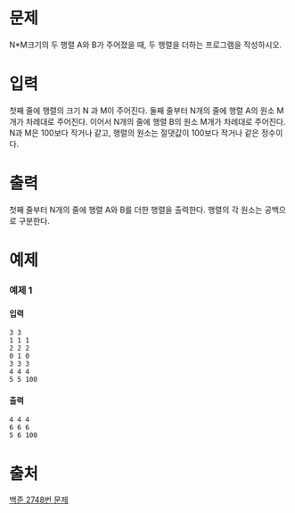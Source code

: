 # 문제
N*M크기의 두 행렬 A와 B가 주어졌을 때, 두 행렬을 더하는 프로그램을 작성하시오.

# 입력
첫째 줄에 행렬의 크기 N 과 M이 주어진다. 둘째 줄부터 N개의 줄에 행렬 A의 원소 M개가 차례대로 주어진다. 이어서 N개의 줄에 행렬 B의 원소 M개가 차례대로 주어진다. N과 M은 100보다 작거나 같고, 행렬의 원소는 절댓값이 100보다 작거나 같은 정수이다.

# 출력
첫째 줄부터 N개의 줄에 행렬 A와 B를 더한 행렬을 출력한다. 행렬의 각 원소는 공백으로 구분한다.

# 예제
### 예제 1
#### 입력 
```
3 3
1 1 1
2 2 2
0 1 0
3 3 3
4 4 4
5 5 100
```
#### 출력
```
4 4 4
6 6 6
5 6 100
```

# 출처
[백준 2748번 문제](https://www.acmicpc.net/problem/2748)


